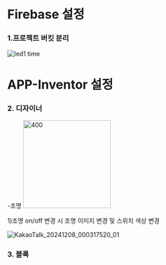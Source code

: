 # Firebase 설정
### 1.프로젝트 버킷 분리

![led1 time](https://github.com/user-attachments/assets/36260c9d-990c-4ea2-9f9c-827add0bdf79)

# APP-Inventor 설정
### 2. 디자이너

-조명
<img src="https://github.com/user-attachments/assets/aa89cc80-50fd-45ed-88b2-ae0a0d896609" alt="400" width="200">

 1)조명 on/off 변경 시 조명 이미지 변경 및 스위치 색상 변경

 ![KakaoTalk_20241208_000317520_01](https://github.com/user-attachments/assets/275e5af9-6d8a-4225-9b60-722463532476)
### 3. 블록
